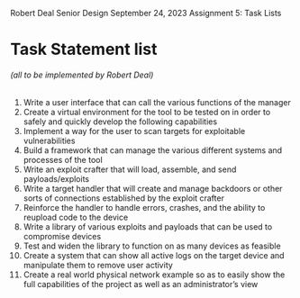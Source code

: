 Robert Deal
Senior Design
September 24, 2023
Assignment 5: Task Lists
# Task Statement list
###### (all to be implemented by Robert Deal)
1. Write a user interface that can call the various functions of the manager
2. Create a virtual environment for the tool to be tested on in order to safely and quickly develop the following capabilities
3. Implement a way for the user to scan targets for exploitable vulnerabilities
4. Build a framework that can manage the various different systems and processes of the tool
5. Write an exploit crafter that will load, assemble, and send payloads/exploits
6. Write a target handler that will create and manage backdoors or other sorts of connections established by the exploit crafter
7. Reinforce the handler to handle errors, crashes, and the ability to reupload code to the device
8. Write a library of various exploits and payloads that can be used to compromise devices
9. Test and widen the library to function on as many devices as feasible
10. Create a system that can show all active logs on the target device and manipulate them to remove user activity
11. Create a real world physical network example so as to easily show the full capabilities of the project as well as an administrator’s view